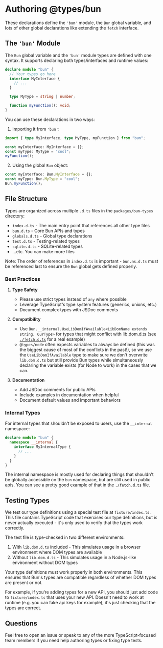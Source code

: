 # Authoring @types/bun

These declarations define the `'bun'` module, the `Bun` global variable, and lots of other global declarations like extending the `fetch` interface.

## The `'bun'` Module

The `Bun` global variable and the `'bun'` module types are defined with one syntax. It supports declaring both types/interfaces and runtime values:

```typescript
declare module "bun" {
  // Your types go here
  interface MyInterface {
    // ...
  }

  type MyType = string | number;

  function myFunction(): void;
}
```

You can use these declarations in two ways:

1. Importing it from `'bun'`:

```typescript
import { type MyInterface, type MyType, myFunction } from "bun";

const myInterface: MyInterface = {};
const myType: MyType = "cool";
myFunction();
```

2. Using the global `Bun` object:

```typescript
const myInterface: Bun.MyInterface = {};
const myType: Bun.MyType = "cool";
Bun.myFunction();
```

## File Structure

Types are organized across multiple `.d.ts` files in the `packages/bun-types` directory:

- `index.d.ts` - The main entry point that references all other type files
- `bun.d.ts` - Core Bun APIs and types
- `globals.d.ts` - Global type declarations
- `test.d.ts` - Testing-related types
- `sqlite.d.ts` - SQLite-related types
- ...etc. You can make more files

Note: The order of references in `index.d.ts` is important - `bun.ns.d.ts` must be referenced last to ensure the `Bun` global gets defined properly.

### Best Practices

1. **Type Safety**

   - Please use strict types instead of `any` where possible
   - Leverage TypeScript's type system features (generics, unions, etc.)
   - Document complex types with JSDoc comments

2. **Compatibility**

   - Use `Bun.__internal.UseLibDomIfAvailable<LibDomName extends string, OurType>` for types that might conflict with lib.dom.d.ts (see [`./fetch.d.ts`](./fetch.d.ts) for a real example)
   - `@types/node` often expects variables to always be defined (this was the biggest cause of most of the conflicts in the past!), so we use the `UseLibDomIfAvailable` type to make sure we don't overwrite `lib.dom.d.ts` but still provide Bun types while simultaneously declaring the variable exists (for Node to work) in the cases that we can.

3. **Documentation**
   - Add JSDoc comments for public APIs
   - Include examples in documentation when helpful
   - Document default values and important behaviors

### Internal Types

For internal types that shouldn't be exposed to users, use the `__internal` namespace:

```typescript
declare module "bun" {
  namespace __internal {
    interface MyInternalType {
      // ...
    }
  }
}
```

The internal namespace is mostly used for declaring things that shouldn't be globally accessible on the `bun` namespace, but are still used in public apis. You can see a pretty good example of that in the [`./fetch.d.ts`](./fetch.d.ts) file.

## Testing Types

We test our type definitions using a special test file at `fixture/index.ts`. This file contains TypeScript code that exercises our type definitions, but is never actually executed - it's only used to verify that the types work correctly.

The test file is type-checked in two different environments:

1. With `lib.dom.d.ts` included - This simulates usage in a browser environment where DOM types are available
2. Without `lib.dom.d.ts` - This simulates usage in a Node.js-like environment without DOM types

Your type definitions must work properly in both environments. This ensures that Bun's types are compatible regardless of whether DOM types are present or not.

For example, if you're adding types for a new API, you should just add code to `fixture/index.ts` that uses your new API. Doesn't need to work at runtime (e.g. you can fake api keys for example), it's just checking that the types are correct.

## Questions

Feel free to open an issue or speak to any of the more TypeScript-focused team members if you need help authoring types or fixing type tests.
